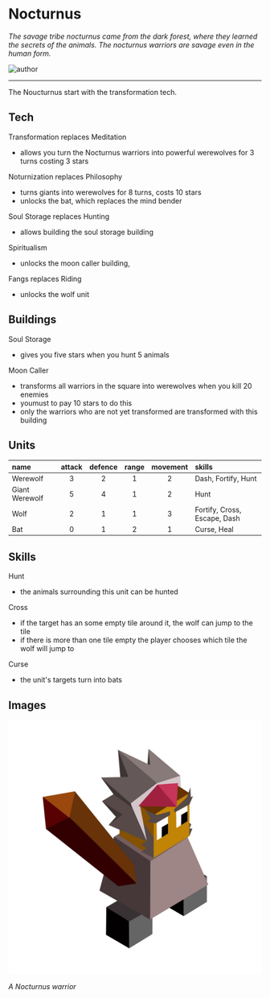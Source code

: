 # Nocturnus

*The savage tribe nocturnus came from the dark forest, where they learned the secrets of the animals. The nocturnus warriors are savage even in the human form.*

![author](https://img.shields.io/badge/author-Eduon%230002-%237289DA)

---

The Noucturnus start with the transformation tech.

## Tech

Transformation replaces Meditation

- allows you turn the Nocturnus warriors into powerful werewolves for 3 turns costing 3 stars

Noturnization replaces Philosophy

- turns giants into werewolves for 8 turns, costs 10 stars
- unlocks the bat, which replaces the mind bender

Soul Storage replaces Hunting

- allows building the soul storage building

Spiritualism

- unlocks the moon caller building, 

Fangs replaces Riding

- unlocks the wolf unit

## Buildings

Soul Storage

- gives you five stars when you hunt 5 animals

Moon Caller

- transforms all warriors in the square into werewolves when you kill 20 enemies
- youmust to pay 10 stars to do this
- only the warriors who are not yet transformed are transformed with this building

## Units

| name | attack | defence | range | movement | skills |
|:-----|:------:|:-------:|:-----:|:--------:|:-------|
| Werewolf | 3 | 2 | 1 | 2 | Dash, Fortify, Hunt |
| Giant Werewolf | 5 | 4 | 1 | 2 | Hunt |
| Wolf | 2 | 1 | 1 | 3 | Fortify, Cross, Escape, Dash |
| Bat | 0 | 1 | 2 | 1 | Curse, Heal |

## Skills

Hunt

- the animals surrounding this unit can be hunted

Cross

- if the target has an some empty tile around it, the wolf can jump to the tile
- if there is more than one tile empty the player chooses which tile the wolf will jump to

Curse

- the unit's targets turn into bats

## Images

![warrior](../images/nocturnus0.jpg)

*A Nocturnus warrior*

